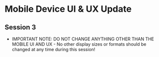 # Mobile Device UI & UX Update #

## Session 3 ##
- IMPORTANT NOTE: DO NOT CHANGE ANYTHING OTHER THAN THE MOBILE UI AND UX - No other display sizes or formats should be changed at any time during this session!

